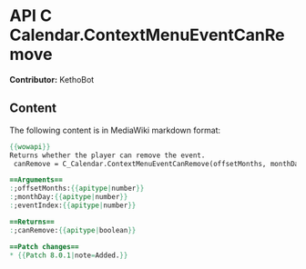 # API C Calendar.ContextMenuEventCanRemove

**Contributor:** KethoBot

## Content

The following content is in MediaWiki markdown format:

```mediawiki
{{wowapi}}
Returns whether the player can remove the event.
 canRemove = C_Calendar.ContextMenuEventCanRemove(offsetMonths, monthDay, eventIndex)

==Arguments==
:;offsetMonths:{{apitype|number}}
:;monthDay:{{apitype|number}}
:;eventIndex:{{apitype|number}}

==Returns==
:;canRemove:{{apitype|boolean}}

==Patch changes==
* {{Patch 8.0.1|note=Added.}}
```